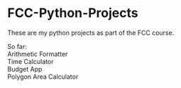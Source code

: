 # FCC-Python-Projects

These are my python projects as part of the FCC course.

So far:<br>
Arithmetic Formatter<br>
Time Calculator<br>
Budget App<br>
Polygon Area Calculator
